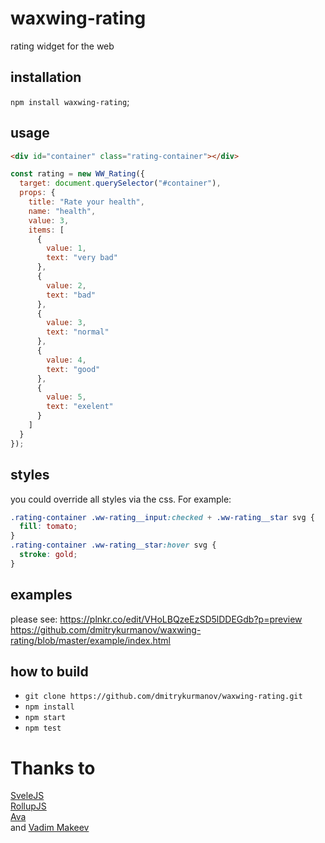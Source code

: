 # waxwing-rating
rating widget for the web

## installation
`npm install waxwing-rating`;

## usage
```html
<div id="container" class="rating-container"></div>
```

```js
const rating = new WW_Rating({
  target: document.querySelector("#container"),
  props: {
    title: "Rate your health",
    name: "health",
    value: 3,
    items: [
      {
        value: 1,
        text: "very bad"
      },
      {
        value: 2,
        text: "bad"
      },
      {
        value: 3,
        text: "normal"
      },
      {
        value: 4,
        text: "good"
      },
      {
        value: 5,
        text: "exelent"
      }
    ]
  }
});
```

## styles
you could override all styles via the css. For example:
```css
.rating-container .ww-rating__input:checked + .ww-rating__star svg {
  fill: tomato;
}
.rating-container .ww-rating__star:hover svg {
  stroke: gold;
}
```

## examples
please see:
https://plnkr.co/edit/VHoLBQzeEzSD5lDDEGdb?p=preview
https://github.com/dmitrykurmanov/waxwing-rating/blob/master/example/index.html

## how to build
* `git clone https://github.com/dmitrykurmanov/waxwing-rating.git`
* `npm install`
* `npm start`
* `npm test`

# Thanks to
[SveleJS](https://github.com/sveltejs/svelte)  
[RollupJS](https://github.com/rollup/rollup)  
[Ava](https://github.com/avajs/ava)  
and [Vadim Makeev](https://www.youtube.com/watch?v=EbajTYI-gg8)
